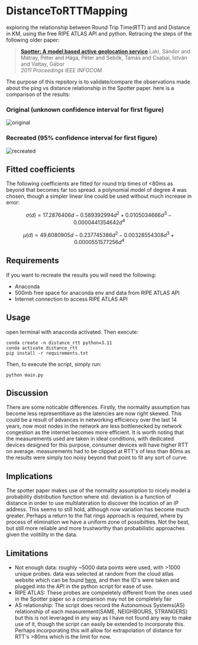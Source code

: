 # DistanceToRTTMapping
exploring the relationship between Round Trip Time(RTT) and and Distance in KM, using the free RIPE ATLAS API and python. Retracing the steps of the following older paper:
> [**Spotter: A model based active geolocation service**]([https://doi.org/10.1109/INFCOM.2011.5935165](https://doi.org/10.1109/INFCOM.2011.5935165))  
> Laki, Sándor and Mátray, Péter and Hága, Péter and Sebők, Tamás and Csabai, István and Vattay, Gábor <br>
> *2011 Proceedings IEEE INFOCOM*

The purpose of this repsitory is to validate/compare the observations made about the ping vs distance relationship in the Spotter paper. here is a comparison of the results:
### Original (unknown confidence interval for first figure)
![original](https://github.com/user-attachments/assets/ac776a7f-ffb8-4104-b02a-3fe8a9cf94e0)

### Recreated (95% confidence interval for first figure)
![recreated](https://github.com/user-attachments/assets/a54044d2-50e5-4d4d-9821-f8cc5aa5e86b)

## Fitted coefficients
The following coefficients are fitted for round trip times of <80ms as beyond that becomes far too spread. a polynomial model of degree 4 was chosen, though a simpler linear line could be used without much increase in error:
```math
\sigma(d) = 17.2876406d - 0.589392994d^2 + 0.0105034666d^3 - 0.0000441354642d^4
```
```math
\mu(d) = 49.6080905d - 0.237745386d^2 - 0.00328554308d^3 + 0.0000551577256d^4
```

## Requirements
If you want to recreate the results you will need the following:
- Anaconda
- 500mb free space for anaconda env and data from RIPE ATLAS API
- Internet connection to access RIPE ATLAS API
## Usage
open terminal with anaconda activated. Then execute:
```
conda create -n distance_rtt python=3.11
conda activate distance_rtt
pip install -r requirements.txt
```
Then, to execute the script, simply run:
```
python main.py
```
## Discussion
There are some noticable differences. Firstly, the normality assumption has become less representitiave as the latencies are now right skewed. This could be a result of advances in networking efficiency over the last 14 years, now most nodes in the network are less bottlenecked by network congestion as the internet becomes more efficient. It is worth noting that the measurements used are taken in ideal conditions, with dedicated devices designed for this purpose, consumer devices will have higher RTT on average. measurements had to be clipped at RTT's of less than 80ms as the results were simply too noisy beyond that point to fit any sort of curve.
## Implications
The spotter paper makes use of the normality assumption to nicely model a probability distribution function where std. deviation is a function of distance in order to use multilateration to discover the location of an IP address. This seems to still hold, although now variation has become much greater. Perhaps a return to the flat rings approach is required, where by process of elimination we have a uniform zone of possibilties. Not the best, but still more reliable and more trustworthy than probabilistic approaches given the volitility in the data.
## Limitations
- Not enough data: roughly ~5000 data points were used, with >1000 unique probes. data was selected at random from the cloud atlas website which can be found [here](https://atlas.ripe.net/measurements/public), and then the ID's were taken and plugged into the API in the python script for ease of use.
- RIPE ATLAS: These probes are compeletely different from the ones used in the Spotter paper so a comparison may not be completely fair
- AS relationship: The script does record the Autonomous Systems(AS) relationship of each measurement(SAME, NEIGHBOURS, STRANGERS) but this is not leveraged in any way as I have not found any way to make use of it, though the script can easily be extended to incorporate this. Perhaps incorporating this will allow for extrapolation of distance for RTT's >80ms which is the limit for now.
